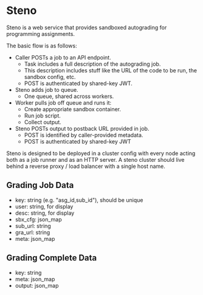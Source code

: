 
# Steno

Steno is a web service that provides sandboxed autograding for programming
assignments.

The basic flow is as follows:

 * Caller POSTs a job to an API endpoint.
   * Task includes a full description of the autograding job.
   * This description includes stuff like the URL of the code
     to be run, the sandbox config, etc.
   * POST is authenticated by shared-key JWT.
 * Steno adds job to queue.
   * One queue, shared across workers.
 * Worker pulls job off queue and runs it:
   * Create appropriate sandbox container.
   * Run job script.
   * Collect output.
 * Steno POSTs output to postback URL provided in job.
   * POST is identified by caller-provided metadata.
   * POST is authenticated by shared-key JWT

Steno is designed to be deployed in a cluster config with every node acting both
as a job runner and as an HTTP server. A steno cluster should live behind a
reverse proxy / load balancer with a single host name.


## Grading Job Data

 - key: string (e.g. "asg_id,sub_id"), should be unique
 - user: string, for display
 - desc: string, for display
 - sbx_cfg: json_map
 - sub_url: string
 - gra_url: string
 - meta: json_map

## Grading Complete Data

 - key: string
 - meta: json_map
 - output: json_map

